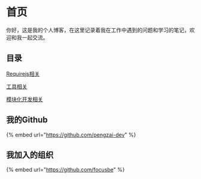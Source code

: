 # 首页

你好，这是我的个人博客，在这里记录着我在工作中遇到的问题和学习的笔记，欢迎和我一起交流。

## 目录

[ Requirejs相关](requirejs/requreis-path-styles.md)

 [工具相关](tools/tinypng_electron.md)

 [模块化开发相关](web-module-dev/module_develop.md)

## 我的Github

{% embed url="https://github.com/pengzai-dev" %}

## 我加入的组织

{% embed url="https://github.com/focusbe" %}



